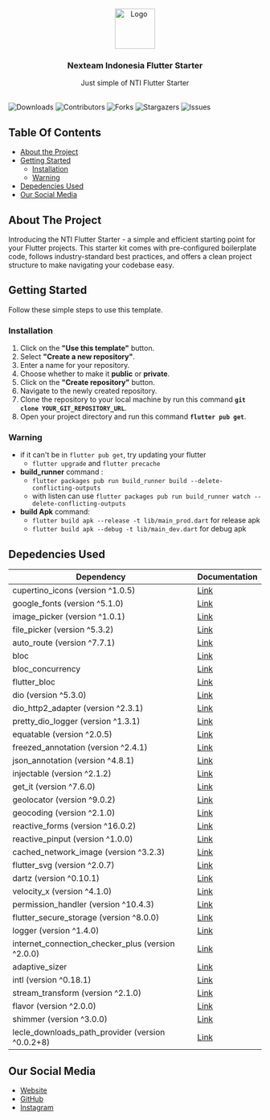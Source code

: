 <br/>
<p align="center">
  <a href="https://github.com/Nexteam-Indonesia/flutter_starter">
    <img src="https://res.cloudinary.com/postman/image/upload/t_team_logo/v1660717479/team/c180df590e03f3f232889a087580d8d0874777dbf136828ef60ec198f73f4063.png" alt="Logo" width="80" height="80">
  </a>

  <h3 align="center">Nexteam Indonesia Flutter Starter</h3>

  <p align="center">
    Just simple of NTI Flutter Starter
    <br/>
    <br/>
  </p>
</p>

![Downloads](https://img.shields.io/github/downloads/Nexteam-Indonesia/flutter_starter/total) ![Contributors](https://img.shields.io/github/contributors/Nexteam-Indonesia/flutter_starter?color=dark-green) ![Forks](https://img.shields.io/github/forks/Nexteam-Indonesia/flutter_starter?style=social) ![Stargazers](https://img.shields.io/github/stars/Nexteam-Indonesia/flutter_starter?style=social) ![Issues](https://img.shields.io/github/issues/Nexteam-Indonesia/flutter_starter)

## Table Of Contents

- [About the Project](#about-the-project)
- [Getting Started](#getting-started)
  - [Installation](#installation)
  - [Warning](#warning)
- [Depedencies Used](#depedencies-used)
- [Our Social Media](#our-social-media)

## About The Project

Introducing the NTI Flutter Starter - a simple and efficient starting point for your Flutter projects. This starter kit comes with pre-configured boilerplate code, follows industry-standard best practices, and offers a clean project structure to make navigating your codebase easy.

## Getting Started

Follow these simple steps to use this template.

### Installation

1.  Click on the **"Use this template"** button.
2.  Select **"Create a new repository"**.
3.  Enter a name for your repository.
4.  Choose whether to make it **public** or **private**.
5.  Click on the **"Create repository"** button.
6.  Navigate to the newly created repository.
7.  Clone the repository to your local machine by run this command **`git clone YOUR_GIT_REPOSITORY_URL`**.
8.  Open your project directory and run this command **`flutter pub get`**.

### Warning

- if it can't be in `flutter pub get`, try updating your flutter
  - `flutter upgrade` and `flutter precache`
- **build_runner** command :
  - `flutter packages pub run build_runner build --delete-conflicting-outputs`
  - with listen can use `flutter packages pub run build_runner watch --delete-conflicting-outputs`
- **build Apk** command:
  - `flutter build apk --release -t lib/main_prod.dart` for release apk
  - `flutter build apk --debug -t lib/main_dev.dart` for debug apk

## Depedencies Used

| Dependency                                        | Documentation                                                     |
| ------------------------------------------------- | ----------------------------------------------------------------- |
| cupertino_icons (version ^1.0.5)                  | [Link](https://pub.dev/packages/cupertino_icons)                  |
| google_fonts (version ^5.1.0)                     | [Link](https://pub.dev/packages/google_fonts)                     |
| image_picker (version ^1.0.1)                     | [Link](https://pub.dev/packages/image_picker)                     |
| file_picker (version ^5.3.2)                      | [Link](https://pub.dev/packages/file_picker)                      |
| auto_route (version ^7.7.1)                       | [Link](https://pub.dev/packages/auto_route)                       |
| bloc                                              | [Link](https://pub.dev/packages/bloc)                             |
| bloc_concurrency                                  | [Link](https://pub.dev/packages/bloc_concurrency)                 |
| flutter_bloc                                      | [Link](https://pub.dev/packages/flutter_bloc)                     |
| dio (version ^5.3.0)                              | [Link](https://pub.dev/packages/dio)                              |
| dio_http2_adapter (version ^2.3.1)                | [Link](https://pub.dev/packages/dio_http2_adapter)                |
| pretty_dio_logger (version ^1.3.1)                | [Link](https://pub.dev/packages/pretty_dio_logger)                |
| equatable (version ^2.0.5)                        | [Link](https://pub.dev/packages/equatable)                        |
| freezed_annotation (version ^2.4.1)               | [Link](https://pub.dev/packages/freezed_annotation)               |
| json_annotation (version ^4.8.1)                  | [Link](https://pub.dev/packages/json_annotation)                  |
| injectable (version ^2.1.2)                       | [Link](https://pub.dev/packages/injectable)                       |
| get_it (version ^7.6.0)                           | [Link](https://pub.dev/packages/get_it)                           |
| geolocator (version ^9.0.2)                       | [Link](https://pub.dev/packages/geolocator)                       |
| geocoding (version ^2.1.0)                        | [Link](https://pub.dev/packages/geocoding)                        |
| reactive_forms (version ^16.0.2)                  | [Link](https://pub.dev/packages/reactive_forms)                   |
| reactive_pinput (version ^1.0.0)                  | [Link](https://pub.dev/packages/reactive_pinput)                  |
| cached_network_image (version ^3.2.3)             | [Link](https://pub.dev/packages/cached_network_image)             |
| flutter_svg (version ^2.0.7)                      | [Link](https://pub.dev/packages/flutter_svg)                      |
| dartz (version ^0.10.1)                           | [Link](https://pub.dev/packages/dartz)                            |
| velocity_x (version ^4.1.0)                       | [Link](https://pub.dev/packages/velocity_x)                       |
| permission_handler (version ^10.4.3)              | [Link](https://pub.dev/packages/permission_handler)               |
| flutter_secure_storage (version ^8.0.0)           | [Link](https://pub.dev/packages/flutter_secure_storage)           |
| logger (version ^1.4.0)                           | [Link](https://pub.dev/packages/logger)                           |
| internet_connection_checker_plus (version ^2.0.0) | [Link](https://pub.dev/packages/internet_connection_checker_plus) |
| adaptive_sizer                                    | [Link](https://github.com/kishor98100/adaptive_sizer)             |
| intl (version ^0.18.1)                            | [Link](https://pub.dev/packages/intl)                             |
| stream_transform (version ^2.1.0)                 | [Link](https://pub.dev/packages/stream_transform)                 |
| flavor (version ^2.0.0)                           | [Link](https://pub.dev/packages/flavor)                           |
| shimmer (version ^3.0.0)                          | [Link](https://pub.dev/packages/shimmer)                          |
| lecle_downloads_path_provider (version ^0.0.2+8)  | [Link](https://pub.dev/packages/lecle_downloads_path_provider)    |

## Our Social Media

- [Website](https://www.nexteam.id)
- [GitHub](https://github.com/Nexteam-Indonesia)
- [Instagram](https://www.instagram.com/nexteam.indonesia)
